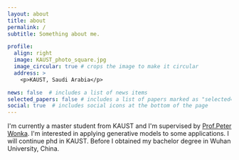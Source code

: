 ```yaml
---
layout: about
title: about
permalink: /
subtitle: Something about me.

profile:
  align: right
  image: KAUST_photo_square.jpg
  image_circular: true # crops the image to make it circular
  address: >
    <p>KAUST, Saudi Arabia</p>

news: false  # includes a list of news items
selected_papers: false # includes a list of papers marked as "selected={true}"
social: true  # includes social icons at the bottom of the page
---
```


I'm currently a master student from KAUST and I'm supervised by [Prof.Peter Wonka](https://peterwonka.net/). I'm interested in applying generative models to some applications. I will continue phd in KAUST. Before I obtained my bachelor degree in Wuhan University, China.

